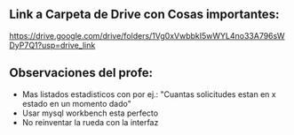 ## Link a Carpeta de Drive con Cosas importantes: 
https://drive.google.com/drive/folders/1Vg0xVwbbkI5wWYL4no33A796sWDyP7Q1?usp=drive_link
## Observaciones del profe: 
- Mas listados estadisticos con por ej.: "Cuantas solicitudes estan en x estado en un momento dado"
- Usar mysql workbench esta perfecto
- No reinventar la rueda con la interfaz
